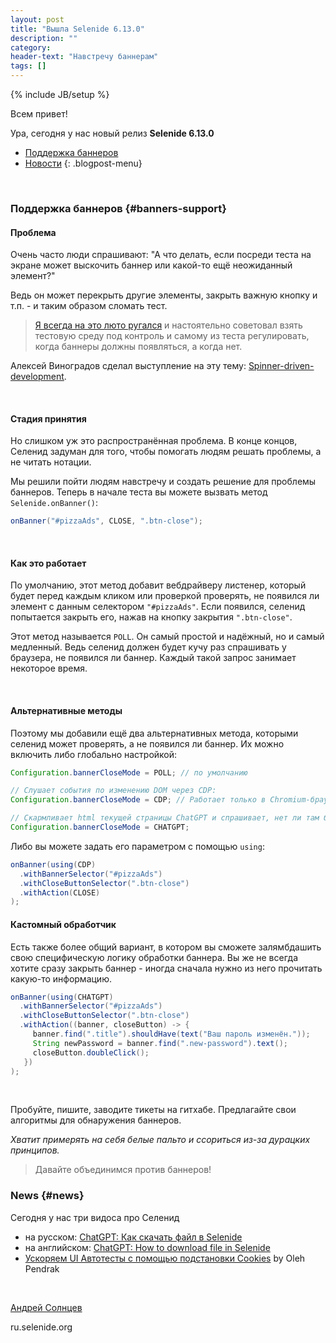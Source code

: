 ```yaml
---
layout: post
title: "Вышла Selenide 6.13.0"
description: ""
category:
header-text: "Навстречу баннерам"
tags: []
---
```

{% include JB/setup %}

Всем привет!


Ура, сегодня у нас новый релиз **Selenide 6.13.0**

* [Поддержка баннеров](#banners-support)
* [Новости](#news)
  {: .blogpost-menu}
<br>

### Поддержка баннеров {#banners-support}

#### Проблема
Очень часто люди спрашивают: "А что делать, если посреди теста на экране может выскочить баннер или какой-то ещё неожиданный элемент?"

Ведь он может перекрыть другие элементы, закрыть важную кнопку и т.п. - и таким образом сломать тест. 

> [Я всегда на это люто ругался](https://ru.selenide.org/2019/12/02/advent-calendar-how-to-abuse-selenide/)
и настоятельно советовал взять тестовую среду под контроль и самому из теста регулировать, когда баннеры должны появляться, а когда нет. 

Алексей Виноградов сделал выступление на эту тему: [Spinner-driven-development](https://www.youtube.com/watch?v=MLxf9q9qXu4&ab_channel=%D0%A2%D0%B5%D1%85%D0%BD%D0%BE%D0%BB%D0%BE%D0%B3%D0%B8%D0%B8%D0%B2%D0%9A%D0%BE%D0%BD%D1%82%D1%83%D1%80%D0%B5). 

<br>

#### Стадия принятия
Но слишком уж это распространённая проблема. В конце концов, Селенид задуман для того, чтобы помогать людям решать проблемы, а не читать нотации.  

Мы решили пойти людям навстречу и создать решение для проблемы баннеров. 
Теперь в начале теста вы можете вызвать метод `Selenide.onBanner()`:

```java
onBanner("#pizzaAds", CLOSE, ".btn-close");
```

<br>

#### Как это работает
По умолчанию, этот метод добавит вебдрайверу листенер, который будет перед каждым кликом или проверкой проверять, не 
появился ли элемент с данным селектором `"#pizzaAds"`. Если появился, селенид попытается закрыть его, нажав на кнопку закрытия `".btn-close"`. 

Этот метод называется `POLL`. Он самый простой и надёжный, но и самый медленный. 
Ведь селенид должен будет кучу раз спрашивать у браузера, не появился ли баннер. Каждый такой запрос занимает некоторое время.  

<br>

#### Альтернативные методы
Поэтому мы добавили ещё два альтернативных метода, которыми селенид может проверять, а не появился ли баннер. 
Их можно включить либо глобально настройкой:

```java
Configuration.bannerCloseMode = POLL; // по умолчанию

// Слушает события по изменению DOM через CDP:
Configuration.bannerCloseMode = CDP; // Работает только в Chromium-браузерах

// Скармливает html текущей страницы ChatGPT и спрашивает, нет ли там баннера:
Configuration.bannerCloseMode = CHATGPT; 
```

Либо вы можете задать его параметром с помощью `using`:

```java
onBanner(using(CDP)
  .withBannerSelector("#pizzaAds")
  .withCloseButtonSelector(".btn-close")
  .withAction(CLOSE)
);
```

#### Кастомный обработчик
Есть также более общий вариант, в котором вы сможете залямбдашить свою специфическую логику обработки баннера.
Вы же не всегда хотите сразу закрыть баннер - иногда сначала нужно из него прочитать какую-то информацию. 

```java
onBanner(using(CHATGPT)
  .withBannerSelector("#pizzaAds")
  .withCloseButtonSelector(".btn-close")
  .withAction((banner, closeButton) -> {
     banner.find(".title").shouldHave(text("Ваш пароль изменён."));
     String newPassword = banner.find(".new-password").text();
     closeButton.doubleClick();
   })
);
```

<br>

Пробуйте, пишите, заводите тикеты на гитхабе. Предлагайте свои алгоритмы для обнаружения баннеров. 

_Хватит примерять на себя белые пальто и ссориться из-за дурацких принципов._ 

> Давайте объединимся против баннеров! 


### News {#news}

Сегодня у нас три видоса про Селенид
* на русском: [ChatGPT: Как скачать файл в Selenide](https://youtu.be/k0A8HFWV_iE)
* на английском: [ChatGPT: How to download file in Selenide](https://www.youtube.com/watch?v=GwHG550moGc)
* [Ускоряем UI Автотесты с помощью подстановки Cookies](https://www.youtube.com/watch?v=SohZfPKicZQ&ab_channel=OlehPendrak) by Oleh Pendrak

<br>

[Андрей Солнцев](http://asolntsev.github.io/)

ru.selenide.org
